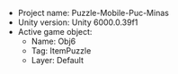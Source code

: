 <!-- UNITY CODE ASSIST INSTRUCTIONS START -->
- Project name: Puzzle-Mobile-Puc-Minas
- Unity version: Unity 6000.0.39f1
- Active game object:
  - Name: Obj6
  - Tag: ItemPuzzle
  - Layer: Default
<!-- UNITY CODE ASSIST INSTRUCTIONS END -->